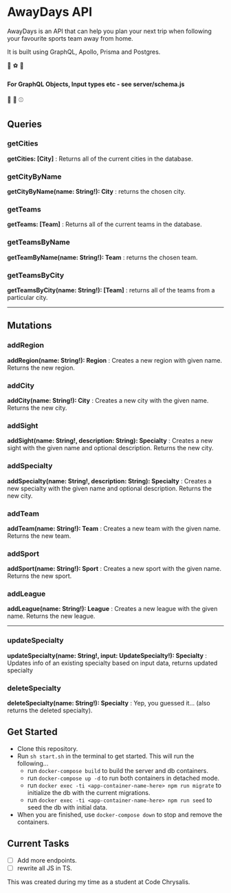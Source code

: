 # AwayDays API

AwayDays is an API that can help you plan your next trip when following your favourite sports team away from home.

It is built using GraphQL, Apollo, Prisma and Postgres.

:basketball: :soccer: :rugby_football:

#### For GraphQL Objects, Input types etc - see server/schema.js

:tennis: :football: :baseball:

## Queries

### getCities

**getCities: [City]**
: Returns all of the current cities in the database.

### getCityByName

**getCityByName(name: String!): City**
: returns the chosen city.

### getTeams

**getTeams: [Team]**
: Returns all of the current teams in the database.

### getTeamsByName

**getTeamByName(name: String!): Team**
: returns the chosen team.

### getTeamsByCity

**getTeamsByCity(name: String!): [Team]**
: returns all of the teams from a particular city.

---

## Mutations

### addRegion

**addRegion(name: String!): Region**
: Creates a new region with given name. Returns the new region.

### addCity

**addCity(name: String!): City**
: Creates a new city with the given name. Returns the new city.

### addSight

**addSight(name: String!, description: String): Specialty**
: Creates a new sight with the given name and optional description. Returns the new city.

### addSpecialty

**addSpecialty(name: String!, description: String): Specialty**
: Creates a new specialty with the given name and optional description. Returns the new city.

### addTeam

**addTeam(name: String!): Team**
: Creates a new team with the given name. Returns the new team.

### addSport

**addSport(name: String!): Sport**
: Creates a new sport with the given name. Returns the new sport.

### addLeague

**addLeague(name: String!): League**
: Creates a new league with the given name. Returns the new league.

---

### updateSpecialty

**updateSpecialty(name: String!, input: UpdateSpecialty!): Specialty**
: Updates info of an existing specialty based on input data, returns updated specialty

### deleteSpecialty

**deleteSpecialty(name: String!): Specialty**
: Yep, you guessed it... (also returns the deleted specialty).

## Get Started

- Clone this repository.
- Run `sh start.sh` in the terminal to get started. This will run the following...
  - run `docker-compose build` to build the server and db containers.
  - run `docker-compose up -d` to run both containers in detached mode.
  - run `docker exec -ti <app-container-name-here> npm run migrate` to initialize the db with the current migrations.
  - run `docker exec -ti <app-container-name-here> npm run seed` to seed the db with initial data.
- When you are finished, use `docker-compose down` to stop and remove the containers.

## Current Tasks

- [ ] Add more endpoints.
- [ ] rewrite all JS in TS.

This was created during my time as a student at Code Chrysalis.
